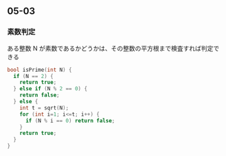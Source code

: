 ## 05-03

### 素数判定

ある整数 N が素数であるかどうかは、その整数の平方根まで検査すれば判定できる  

```c++
bool isPrime(int N) {
  if (N == 2) {
    return true;
  } else if (N % 2 == 0) {
    return false;
  } else {
    int t = sqrt(N);
    for (int i=1; i<=t; i++) {
      if (N % i == 0) return false;
    }
    return true;
  }
}
```